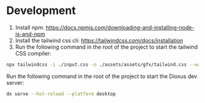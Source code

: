 # Development

1. Install npm: https://docs.npmjs.com/downloading-and-installing-node-js-and-npm
2. Install the tailwind css cli: https://tailwindcss.com/docs/installation
3. Run the following command in the root of the project to start the tailwind CSS compiler:

```bash
npx tailwindcss -i ./input.css -o ./assets/assets/gfx/tailwind.css --watch
```

Run the following command in the root of the project to start the Dioxus dev server:

```bash
dx serve --hot-reload --platform desktop
```